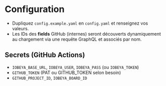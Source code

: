# Configuration

- Dupliquez `config.example.yaml` en `config.yaml` et renseignez vos valeurs.
- Les IDs des **fields** GitHub (internes) seront découverts dynamiquement au chargement via une requête GraphQL et associés par nom.

## Secrets (GitHub Actions)
- `IOBEYA_BASE_URL`, `IOBEYA_USER`, `IOBEYA_PASS` (ou `IOBEYA_TOKEN`)
- `GITHUB_TOKEN` (PAT ou GITHUB_TOKEN selon besoin)
- `GITHUB_PROJECT_ID`, `IOBEYA_BOARD_ID`
